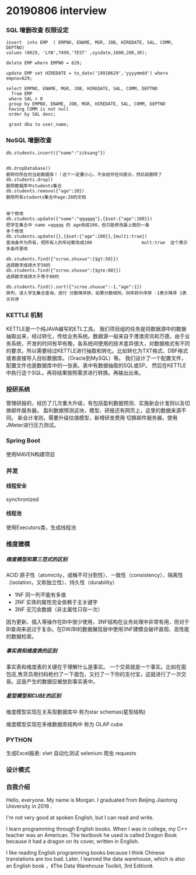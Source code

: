 # 20190806 interview 

### SQL 增删改查 权限设定 

```
insert  into EMP  ( EMPNO, ENAME, MGR, JOB, HIREDATE, SAL, COMM, DEPTNO) 
values (0629, 'LYN',7499,'TEST' ,sysdate,1600,200,30);
 
delete EMP where EMPNO = 629;

update EMP set HIREDATE = to_date('19910629','yyyymmdd') where empno=629;

select EMPNO, ENAME, MGR, JOB, HIREDATE, SAL, COMM, DEPTNO
  from EMP
 where SAL > 0
 group by EMPNO, ENAME, JOB, MGR, HIREDATE, SAL, COMM, DEPTNO
 having COMM is not null
 order by SAL desc;

```

`` 	grant dba to user_name; ``

### NoSQL 增删改查
```
db.students.insert({"name":"ziksang"})


db.dropDatabase()
删除你所在的当前数据库！！这个一定要小心，不会给你任何提示，然后就删除了
db.students.drop()
删除数据库中students集合
db.students.remove({"age":20})
删除所有students集合中age:20的文档


单个修改
db.students.update({"name":"qqqqqq"},{$set:{"age":100}})
把学生集合中 name =qqqqq 的 age改成100，但只能修改最上面的一条
多个修改
db.students.update({},{$set:{"age":100}},{multi:true})
查询条件为所有，把所有人的年纪都改成100                   mult:true  这个表示多条件更改

db.students.find({"scroe.shuxue":{$gt:50}})
选择数学成绩大于50的
db.students.find({"scroe.shuxue":{$gte:80}})
选择数学成绩大于等于80的

db.students.find().sort({"scroe.shuxue":-1,"age":1})
排列，进入学生集合查询，进行 分数降序排，如果分数相同，则年龄升序排 -1表示降序 1表示升序
```
### KETTLE 机制
KETTLE是一个纯JAVA编写的ETL工具。
我们项目组的任务是将数据源中的数据抽取出来，经过转化，传给业务系统。数据源一般来自于港澳资讯和万德。由于业务系统，开发的时间有早有晚，各系统间使用的技术差异很大，对数据格式有不同的要求。所以需要经过KETTLE进行抽取和转化。比如转化为TXT格式、DBF格式或者直接导入目标数据库。（Oracle到MySQL）等。
我们设计了一个配置文件，配置文件也是数据库中的一张表。表中有数据抽取的SQL或SP。
然后在KETTLE中执行这个SQL，再将结果按照需求进行转换。再输出出来。

### 投研系统
管理研报的，经历了几次重大升级，有包括盈利数据预测、实施新会计准则以及切换邮件服务器。
盈利数据预测这块，模型、研报还有网页上，这里的数据来源不同。
新会计准则，需要升级估值模型，新增研发费用
切换邮件服务器，使用JMeter进行压力测试。

### Spring Boot 
使用MAVEN构建项目

### 并发
#### 线程安全
synchronized
#### 线程池
使用Executors类，生成线程池

### 维度建模

  ##### 维度模型和第三范式的区别
  ACID 原子性（atomicity，或稱不可分割性）、一致性（consistency）、隔离性（isolation，又称独立性）、持久性（durability）
  * 1NF  同一列不能有多值
  * 2NF  实体的属性完全依赖于主关键字
  * 3NF 无冗余数据（非主属性只存一次）
  
  因为更新、插入等操作在BI中很少使用，3NF结构在业务处理中非常有用，但对于BI查询来说过于复杂。在DW/BI的数据展现层中使用3NF建模会破坏直观、高性能的数据检索。

  ##### 事实表和维度表的区别
   事实表和维度表的关键在于理解什么是事实。 一个交易就是一个事实。比如在面包店,售货员用扫码枪扫了一下面包，又扫了一下你的支付宝，这就进行了一次交易。这是产生的数据应被放到事实表中。
  ##### 星型模型和CUBE的区别
   维度模型实现在关系型数据库中 称为star schemas(星型结构)

   维度模型实现在多维数据库结构中 称为 OLAP cube

### PYTHON 
生成Excel报表:  xlwt
自动化测试 selenium
爬虫 requests

### 设计模式

### 自我介绍

Hello, everyone. My name is Morgan. I graduated from Beijing Jiaotong University in 2016 .

I'm not very good at spoken English, but I can read and write.

I learn programming through English books. When I was in college, my C++ teacher was an American. The textbook he used is called Dragon Book because it had a dragon on its cover,  written in English.

I like reading English programming books because I think Chinese translations are too bad.
Later, I learned the data warehouse, which is also an English book ，《The Data Warehouse Toolkit, 3rd Edition》.
